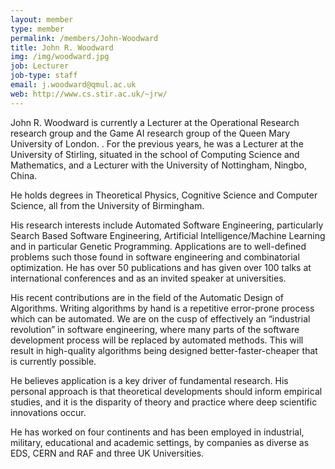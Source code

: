 ```yaml
---
layout: member
type: member
permalink: /members/John-Woodward
title: John R. Woodward
img: /img/woodward.jpg
job: Lecturer
job-type: staff
email: j.woodward@qmul.ac.uk
web: http://www.cs.stir.ac.uk/~jrw/
---
```


John R. Woodward is currently a Lecturer at the Operational Research research group and the Game AI research group of the Queen Mary University of London. . For the previous years, he was a Lecturer at the University of Stirling, situated in the school of Computing Science and Mathematics, and a Lecturer with the University of Nottingham, Ningbo, China.

He holds degrees in Theoretical Physics, Cognitive Science and Computer Science, all from the University of Birmingham.

His research interests include Automated Software Engineering, particularly Search Based Software Engineering, Artificial Intelligence/Machine Learning and in particular Genetic Programming. Applications are to well-defined problems such those found in software engineering and combinatorial optimization. He has over 50 publications and has given over 100 talks at international conferences and as an invited speaker at universities.

His recent contributions are in the field of the Automatic Design of Algorithms. Writing algorithms by hand is a repetitive error-prone process which can be automated. We are on the cusp of effectively an “industrial revolution” in software engineering, where many parts of the software development process will be replaced by automated methods. This will result in high-quality algorithms being designed better-faster-cheaper that is currently possible.

He believes application is a key driver of fundamental research. His personal approach is that theoretical developments should inform empirical studies, and it is the disparity of theory and practice where deep scientific innovations occur.

He has worked on four continents and has been employed in industrial, military, educational and academic settings, by companies as diverse as EDS, CERN and RAF and three UK Universities.